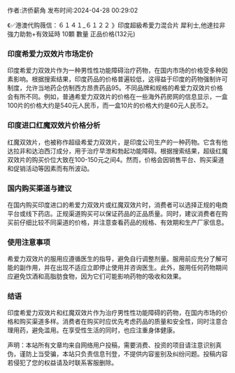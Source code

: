 <p>作者:济侨薪角 发布时间:2024-04-28 00:29:02</p>
<p>《✅港澳代购薇信：６１４１_６１２２ 》印度超級希愛力混合片 犀利士,他達拉非 強力助勃+有效延時 10顆 數量 正品价格(132元) </p>
									<h3 style></h3><h3 style>印度希爱力双效片市场定价</h3><p>印度希爱力双效片作为一种男性性功能障碍治疗药物，在国内市场的价格受多种因素影响。根据搜索结果，印度药品的价格普遍较低，这得益于印度的药物强制许可制度，允许当地药企仿制西方昂贵药品95。不同品牌和规格的希爱力双效片价格会有所不同。例如，普通希爱力双效片的价格在一些海外药房网的信息显示，一盒100片的价格大约是540元人民币，而一盒10片的价格大约是60元人民币2。</p><p></p><h3 style>印度进口红魔双效片价格分析</h3><p>红魔双效片，也被称作超级希爱力双效片，是印度公司生产的一种药物。它含有他达拉非和达泊西汀成分，用于治疗早泄和勃起功能障碍。根据搜索结果，超级红魔双效片的购买价位大致在100-150元之间4。然而，价格会因销售平台、购买渠道和促销活动等因素而有所波动。</p><h3 style>国内购买渠道与建议</h3><p>在国内购买印度进口的希爱力双效片或红魔双效片时，消费者可以选择正规的电商平台或线下药店。正规渠道购买可以保证药品的正品质量。同时，建议消费者在购买前仔细比较不同渠道的价格，并注意查看药品的规格、有效期和生产厂家信息。</p><p></p><h3 style>使用注意事项</h3><p>希爱力双效片的服用应遵循医生的指导，避免自行调整剂量。服用前应充分了解可能的副作用，并在出现不适应立即停止使用并咨询医生。此外，服用任何药物期间应避免饮酒和高脂肪食物，因为它们可能影响药物的吸收和效果。</p><h3 style>结语</h3><p>印度希爱力双效片和红魔双效片作为治疗男性性功能障碍的药物，在国内市场的价格和购买渠道多样。消费者在购买时应优先考虑药品的质量和安全性，同时注意合理用药，避免滥用。在享受性生活的同时，也应注重身体健康。</p><p></p><p></p><p></p>				声明：本站所有文章均来自网络用户投稿，需要消费、投资的项目请注意识别真伪，谨防上当受骗，本站只负责信息刊登，不提供内容鉴别及纠纷问题。投稿内容若侵犯了您的权益请及时联系客服删除。				
